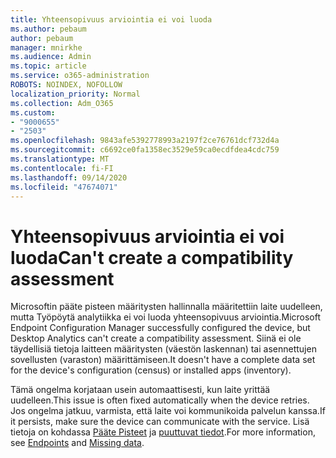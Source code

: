 ```yaml
---
title: Yhteensopivuus arviointia ei voi luoda
ms.author: pebaum
author: pebaum
manager: mnirkhe
ms.audience: Admin
ms.topic: article
ms.service: o365-administration
ROBOTS: NOINDEX, NOFOLLOW
localization_priority: Normal
ms.collection: Adm_O365
ms.custom:
- "9000655"
- "2503"
ms.openlocfilehash: 9843afe5392778993a2197f2ce76761dcf732d4a
ms.sourcegitcommit: c6692ce0fa1358ec3529e59ca0ecdfdea4cdc759
ms.translationtype: MT
ms.contentlocale: fi-FI
ms.lasthandoff: 09/14/2020
ms.locfileid: "47674071"
---
```

# <a name="cant-create-a-compatibility-assessment"></a><span data-ttu-id="fa54d-102">Yhteensopivuus arviointia ei voi luoda</span><span class="sxs-lookup"><span data-stu-id="fa54d-102">Can't create a compatibility assessment</span></span>

<span data-ttu-id="fa54d-103">Microsoftin pääte pisteen määritysten hallinnalla määritettiin laite uudelleen, mutta Työpöytä analytiikka ei voi luoda yhteensopivuus arviointia.</span><span class="sxs-lookup"><span data-stu-id="fa54d-103">Microsoft Endpoint Configuration Manager successfully configured the device, but Desktop Analytics can't create a compatibility assessment.</span></span> <span data-ttu-id="fa54d-104">Siinä ei ole täydellisiä tietoja laitteen määritysten (väestön laskennan) tai asennettujen sovellusten (varaston) määrittämiseen.</span><span class="sxs-lookup"><span data-stu-id="fa54d-104">It doesn't have a complete data set for the device's configuration (census) or installed apps (inventory).</span></span>

<span data-ttu-id="fa54d-105">Tämä ongelma korjataan usein automaattisesti, kun laite yrittää uudelleen.</span><span class="sxs-lookup"><span data-stu-id="fa54d-105">This issue is often fixed automatically when the device retries.</span></span> <span data-ttu-id="fa54d-106">Jos ongelma jatkuu, varmista, että laite voi kommunikoida palvelun kanssa.</span><span class="sxs-lookup"><span data-stu-id="fa54d-106">If it persists, make sure the device can communicate with the service.</span></span> <span data-ttu-id="fa54d-107">Lisä tietoja on kohdassa [Pääte Pisteet](https://docs.microsoft.com/configmgr/desktop-analytics/enable-data-sharing#endpoints) ja [puuttuvat tiedot](https://docs.microsoft.com/configmgr/desktop-analytics/monitor-connection-health#missing-data).</span><span class="sxs-lookup"><span data-stu-id="fa54d-107">For more information, see [Endpoints](https://docs.microsoft.com/configmgr/desktop-analytics/enable-data-sharing#endpoints) and [Missing data](https://docs.microsoft.com/configmgr/desktop-analytics/monitor-connection-health#missing-data).</span></span>
